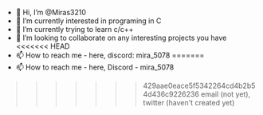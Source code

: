 - 👋 Hi, I’m @Miras3210
- 👀 I’m currently interested in programing in C
- 🌱 I’m currently trying to learn c/c++
- 💞️ I’m looking to collaborate on any interesting projects you have
<<<<<<< HEAD
- 📫 How to reach me - here, discord: mira_5078
=======
- 📫 How to reach me - here, Discord - mira_5078
>>>>>>> 429aae0eace5f5342264cd4b2b54d436c9226236
email (not yet), twitter (haven't created yet)

<!---
Miras3210/Miras3210 is a ✨ special ✨ repository because its `README.md` (this file) appears on your GitHub profile.
You can click the Preview link to take a look at your changes.
--->
